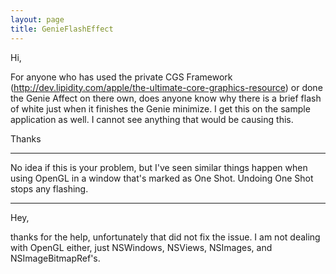 ```yaml
---
layout: page
title: GenieFlashEffect
---
```


Hi,

For anyone who has used the private CGS Framework (http://dev.lipidity.com/apple/the-ultimate-core-graphics-resource) or done the Genie Affect on there own, does anyone know why there is a brief flash of white just when it finishes the Genie minimize. I get this on the sample application as well. I cannot see anything that would be causing this.

Thanks

----

No idea if this is your problem, but I've seen similar things happen when using OpenGL in a window that's marked as One Shot. Undoing One Shot stops any flashing.


----

Hey,

thanks for the help, unfortunately that did not fix the issue. I am not dealing with OpenGL either, just NSWindows, NSViews, NSImages, and NSImageBitmapRef's.

